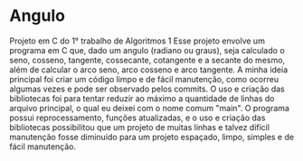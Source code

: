 # Angulo
 Projeto em C do 1° trabalho de Algoritmos 1
 Esse projeto envolve um programa em C que, dado um angulo (radiano ou graus), seja calculado o seno, cosseno, tangente, cossecante, cotangente e a secante do mesmo, além de calcular o arco seno, arco cosseno e arco tangente. A minha ideia principal foi criar um código limpo e de fácil manutenção, como ocorreu algumas vezes e pode ser observado pelos commits. O uso e criação das bibliotecas foi para tentar reduzir ao máximo a quantidade de linhas do arquivo principal, o qual eu deixei com o nome comum "main". O programa possui reprocessamento, funções atualizadas, e o uso e criação das bibliotecas possibilitou que um projeto de muitas linhas e talvez difícil manutenção fosse diminuído para um projeto espaçado, limpo, simples e de fácil manutenção.
